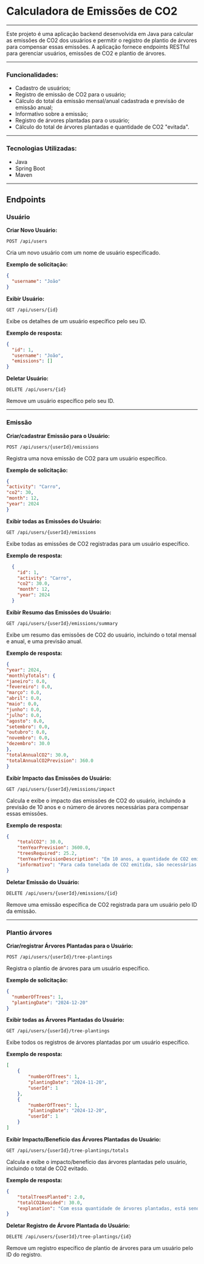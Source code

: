 # Calculadora de Emissões de CO2

---

Este projeto é uma aplicação backend desenvolvida em Java para calcular as emissões de CO2 dos usuários e permitir o registro de plantio de árvores para compensar essas emissões. A aplicação fornece endpoints RESTful para gerenciar usuários, emissões de CO2 e plantio de árvores.

---

### Funcionalidades:

* Cadastro de usuários;
* Registro de emissão de CO2 para o usuário;
* Cálculo do total da emissão mensal/anual cadastrada e previsão de emissão anual;
* Informativo sobre a emissão;
* Registro de árvores plantadas para o usuário;
* Cálculo do total de árvores plantadas e quantidade de CO2 "evitada".

---

### Tecnologias Utilizadas:

* Java
* Spring Boot
* Maven

---
## Endpoints

### Usuário

**Criar Novo Usuário:**

`POST /api/users`

Cria um novo usuário com um nome de usuário especificado.

**Exemplo de solicitação:**
```json
{
  "username": "João"
}
```
**Exibir Usuário:**

`GET /api/users/{id}`

Exibe os detalhes de um usuário específico pelo seu ID.

**Exemplo de resposta:**
```json
{
  "id": 1,
  "username": "João",
  "emissions": []
}
```
**Deletar Usuário:**

`DELETE /api/users/{id}`

Remove um usuário específico pelo seu ID.

----

### Emissão

**Criar/cadastrar Emissão para o Usuário:**

`POST /api/users/{userId}/emissions`

Registra uma nova emissão de CO2 para um usuário específico.

**Exemplo de solicitação:**
```json
{
"activity": "Carro",
"co2": 30,
"month": 12,
"year": 2024
}
```
**Exibir todas as Emissões do Usuário:**

`GET /api/users/{userId}/emissions`

Exibe todas as emissões de CO2 registradas para um usuário específico.

**Exemplo de resposta:**
```json
  {
    "id": 1,
    "activity": "Carro",
    "co2": 30.0,
    "month": 12,
    "year": 2024
  }
```
**Exibir Resumo das Emissões do Usuário:**

`GET /api/users/{userId}/emissions/summary`

Exibe um resumo das emissões de CO2 do usuário, incluindo o total mensal e anual, e uma previsão anual.

**Exemplo de resposta:**
```json
{
"year": 2024,
"monthlyTotals": {
"janeiro": 0.0,
"fevereiro": 0.0,
"março": 0.0,
"abril": 0.0,
"maio": 0.0,
"junho": 0.0,
"julho": 0.0,
"agosto": 0.0,
"setembro": 0.0,
"outubro": 0.0,
"novembro": 0.0,
"dezembro": 30.0
},
"totalAnnualCO2": 30.0,
"totalAnnualCO2Prevision": 360.0
}
```
**Exibir Impacto das Emissões do Usuário:**

`GET /api/users/{userId}/emissions/impact`

Calcula e exibe o impacto das emissões de CO2 do usuário, incluindo a previsão de 10 anos e o número de árvores necessárias para compensar essas emissões.

**Exemplo de resposta:**
```json
{
	"totalCO2": 30.0,
	"tenYearPrevision": 3600.0,
	"treesRequired": 25.2,
	"tenYearPrevisionDescription": "Em 10 anos, a quantidade de CO2 emitida será de 3,60 toneladas. Para compensar essa emissão, será necessário plantar aproximadamente 25,20 árvores.",
	"informativo": "Para cada tonelada de CO2 emitida, são necessárias cerca de 7 árvores para absorver essa quantidade de CO2 ao longo de um ano. Por exemplo, um carro médio emite cerca de 0,12 kg de CO2 por quilômetro rodado. Portanto, para cada 8.333 km dirigidos, uma árvore deve ser plantada para compensar as emissões de gases de efeito estufa."
}
```

**Deletar Emissão do Usuário:**

`DELETE /api/users/{userId}/emissions/{id}`

Remove uma emissão específica de CO2 registrada para um usuário pelo ID da emissão.

----

### Plantio árvores

**Criar/registrar Árvores Plantadas para o Usuário:**

`POST /api/users/{userId}/tree-plantings`

Registra o plantio de árvores para um usuário específico.

**Exemplo de solicitação:**
```json
{
  "numberOfTrees": 1,
  "plantingDate": "2024-12-20"
}
```
**Exibir todas as Árvores Plantadas do Usuário:**

`GET /api/users/{userId}/tree-plantings`

Exibe todos os registros de árvores plantadas por um usuário específico.

**Exemplo de resposta:**
```json
[
	{
		"numberOfTrees": 1,
		"plantingDate": "2024-11-20",
		"userId": 1
	},
	{
		"numberOfTrees": 1,
		"plantingDate": "2024-12-20",
		"userId": 1
	}
]
```
**Exibir Impacto/Benefício das Árvores Plantadas do Usuário:**

`GET /api/users/{userId}/tree-plantings/totals`

Calcula e exibe o impacto/benefício das árvores plantadas pelo usuário, incluindo o total de CO2 evitado.

**Exemplo de resposta:**
```json
{
	"totalTreesPlanted": 2.0,
	"totalCO2Avoided": 30.0,
	"explanation": "Com essa quantidade de árvores plantadas, está sendo absorvido aproximadamente 0,03 toneladas de CO2 por ano."
}
```
**Deletar Registro de Árvore Plantada do Usuário:**

`DELETE /api/users/{userId}/tree-plantings/{id}`

Remove um registro específico de plantio de árvores para um usuário pelo ID do registro.
